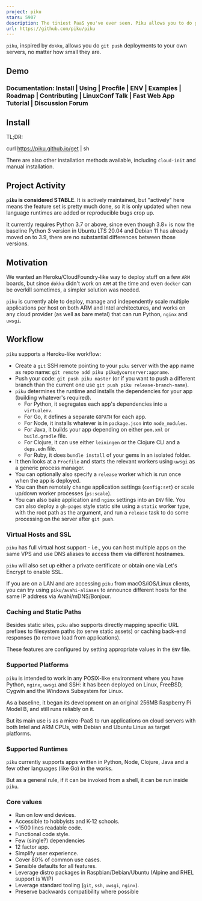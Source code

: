 ```yaml
---
project: piku
stars: 5907
description: The tiniest PaaS you've ever seen. Piku allows you to do git push deployments to your own servers.
url: https://github.com/piku/piku
---
```


`piku`, inspired by `dokku`, allows you do `git push` deployments to your own servers, no matter how small they are.

Demo
----

### Documentation: Install | Using | Procfile | ENV | Examples | Roadmap | Contributing | LinuxConf Talk | Fast Web App Tutorial | Discussion Forum

Install
-------

TL;DR:

curl https://piku.github.io/get | sh

There are also other installation methods available, including `cloud-init` and manual installation.

Project Activity
----------------

**`piku` is considered STABLE**. It is actively maintained, but "actively" here means the feature set is pretty much done, so it is only updated when new language runtimes are added or reproducible bugs crop up.

It currently requires Python 3.7 or above, since even though 3.8+ is now the baseline Python 3 version in Ubuntu LTS 20.04 and Debian 11 has already moved on to 3.9, there are no substantial differences between those versions.

Motivation
----------

We wanted an Heroku/CloudFoundry-like way to deploy stuff on a few `ARM` boards, but since `dokku` didn't work on `ARM` at the time and even `docker` can be overkill sometimes, a simpler solution was needed.

`piku` is currently able to deploy, manage and independently scale multiple applications per host on both ARM and Intel architectures, and works on any cloud provider (as well as bare metal) that can run Python, `nginx` and `uwsgi`.

Workflow
--------

`piku` supports a Heroku-like workflow:

-   Create a `git` SSH remote pointing to your `piku` server with the app name as repo name: `git remote add piku piku@yourserver:appname`.
-   Push your code: `git push piku master` (or if you want to push a different branch than the current one use `git push piku release-branch-name`).
-   `piku` determines the runtime and installs the dependencies for your app (building whatever's required).
    -   For Python, it segregates each app's dependencies into a `virtualenv`.
    -   For Go, it defines a separate `GOPATH` for each app.
    -   For Node, it installs whatever is in `package.json` into `node_modules`.
    -   For Java, it builds your app depending on either `pom.xml` or `build.gradle` file.
    -   For Clojure, it can use either `leiningen` or the Clojure CLI and a `deps.edn` file.
    -   For Ruby, it does `bundle install` of your gems in an isolated folder.
-   It then looks at a `Procfile` and starts the relevant workers using `uwsgi` as a generic process manager.
-   You can optionally also specify a `release` worker which is run once when the app is deployed.
-   You can then remotely change application settings (`config:set`) or scale up/down worker processes (`ps:scale`).
-   You can also bake application and `nginx` settings into an `ENV` file. You can also deploy a `gh-pages` style static site using a `static` worker type, with the root path as the argument, and run a `release` task to do some processing on the server after `git push`.

### Virtual Hosts and SSL

`piku` has full virtual host support - i.e., you can host multiple apps on the same VPS and use DNS aliases to access them via different hostnames.

`piku` will also set up either a private certificate or obtain one via Let's Encrypt to enable SSL.

If you are on a LAN and are accessing `piku` from macOS/iOS/Linux clients, you can try using `piku/avahi-aliases` to announce different hosts for the same IP address via Avahi/mDNS/Bonjour.

### Caching and Static Paths

Besides static sites, `piku` also supports directly mapping specific URL prefixes to filesystem paths (to serve static assets) or caching back-end responses (to remove load from applications).

These features are configured by setting appropriate values in the `ENV` file.

### Supported Platforms

`piku` is intended to work in any POSIX-like environment where you have Python, `nginx`, `uwsgi` and SSH: it has been deployed on Linux, FreeBSD, Cygwin and the Windows Subsystem for Linux.

As a baseline, it began its development on an original 256MB Raspberry Pi Model B, and still runs reliably on it.

But its main use is as a micro-PaaS to run applications on cloud servers with both Intel and ARM CPUs, with Debian and Ubuntu Linux as target platforms.

### Supported Runtimes

`piku` currently supports apps written in Python, Node, Clojure, Java and a few other languages (like Go) in the works.

But as a general rule, if it can be invoked from a shell, it can be run inside `piku`.

### Core values

-   Run on low end devices.
-   Accessible to hobbyists and K-12 schools.
-   ~1500 lines readable code.
-   Functional code style.
-   Few (single?) dependencies
-   12 factor app.
-   Simplify user experience.
-   Cover 80% of common use cases.
-   Sensible defaults for all features.
-   Leverage distro packages in Raspbian/Debian/Ubuntu (Alpine and RHEL support is WIP)
-   Leverage standard tooling (`git`, `ssh`, `uwsgi`, `nginx`).
-   Preserve backwards compatibility where possible
